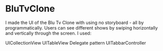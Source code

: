 # BluTvClone

I made the UI of the Blu Tv Clone with using no storyboard - all by programmatically. Users can see different shows by swiping horizontally and vertically through the screen. I used:

UICollectionView
UITableView
Delegate pattern
UITabbarController


